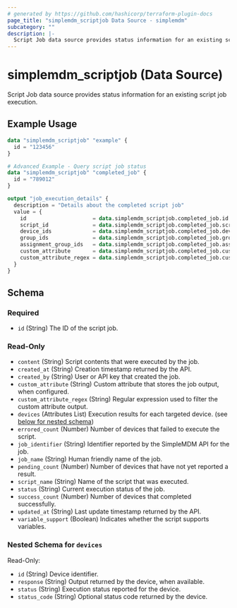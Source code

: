```yaml
---
# generated by https://github.com/hashicorp/terraform-plugin-docs
page_title: "simplemdm_scriptjob Data Source - simplemdm"
subcategory: ""
description: |-
  Script Job data source provides status information for an existing script job execution.
---
```


# simplemdm_scriptjob (Data Source)

Script Job data source provides status information for an existing script job execution.

## Example Usage

```terraform
data "simplemdm_scriptjob" "example" {
  id = "123456"
}
```

```terraform
# Advanced Example - Query script job status
data "simplemdm_scriptjob" "completed_job" {
  id = "789012"
}

output "job_execution_details" {
  description = "Details about the completed script job"
  value = {
    id                     = data.simplemdm_scriptjob.completed_job.id
    script_id              = data.simplemdm_scriptjob.completed_job.script_id
    device_ids             = data.simplemdm_scriptjob.completed_job.device_ids
    group_ids              = data.simplemdm_scriptjob.completed_job.group_ids
    assignment_group_ids   = data.simplemdm_scriptjob.completed_job.assignment_group_ids
    custom_attribute       = data.simplemdm_scriptjob.completed_job.custom_attribute
    custom_attribute_regex = data.simplemdm_scriptjob.completed_job.custom_attribute_regex
  }
}
```

<!-- schema generated by tfplugindocs -->
## Schema

### Required

- `id` (String) The ID of the script job.

### Read-Only

- `content` (String) Script contents that were executed by the job.
- `created_at` (String) Creation timestamp returned by the API.
- `created_by` (String) User or API key that created the job.
- `custom_attribute` (String) Custom attribute that stores the job output, when configured.
- `custom_attribute_regex` (String) Regular expression used to filter the custom attribute output.
- `devices` (Attributes List) Execution results for each targeted device. (see [below for nested schema](#nestedatt--devices))
- `errored_count` (Number) Number of devices that failed to execute the script.
- `job_identifier` (String) Identifier reported by the SimpleMDM API for the job.
- `job_name` (String) Human friendly name of the job.
- `pending_count` (Number) Number of devices that have not yet reported a result.
- `script_name` (String) Name of the script that was executed.
- `status` (String) Current execution status of the job.
- `success_count` (Number) Number of devices that completed successfully.
- `updated_at` (String) Last update timestamp returned by the API.
- `variable_support` (Boolean) Indicates whether the script supports variables.

<a id="nestedatt--devices"></a>
### Nested Schema for `devices`

Read-Only:

- `id` (String) Device identifier.
- `response` (String) Output returned by the device, when available.
- `status` (String) Execution status reported for the device.
- `status_code` (String) Optional status code returned by the device.
